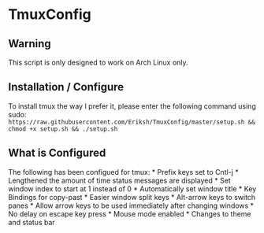 TmuxConfig
==========
Warning
---
This script is only designed to work on Arch Linux only.

Installation / Configure
---
To install tmux the way I prefer it, please enter the following command using sudo:
`https://raw.githubusercontent.com/Eriksh/TmuxConfig/master/setup.sh && chmod +x setup.sh && ./setup.sh`

What is Configured
---
The following has been configued for tmux:
	* Prefix keys set to Cntl-j
	* Lengthened the amount of time status messages are displayed
	* Set window index to start at 1 instead of 0
	* Automatically set window title
	* Key Bindings for copy-past
	* Easier window split keys
	* Alt-arrow keys to switch panes
	* Allow arrow keys to be used immediately after changing windows
	* No delay on escape key press
	* Mouse mode enabled
	* Changes to theme and status bar
